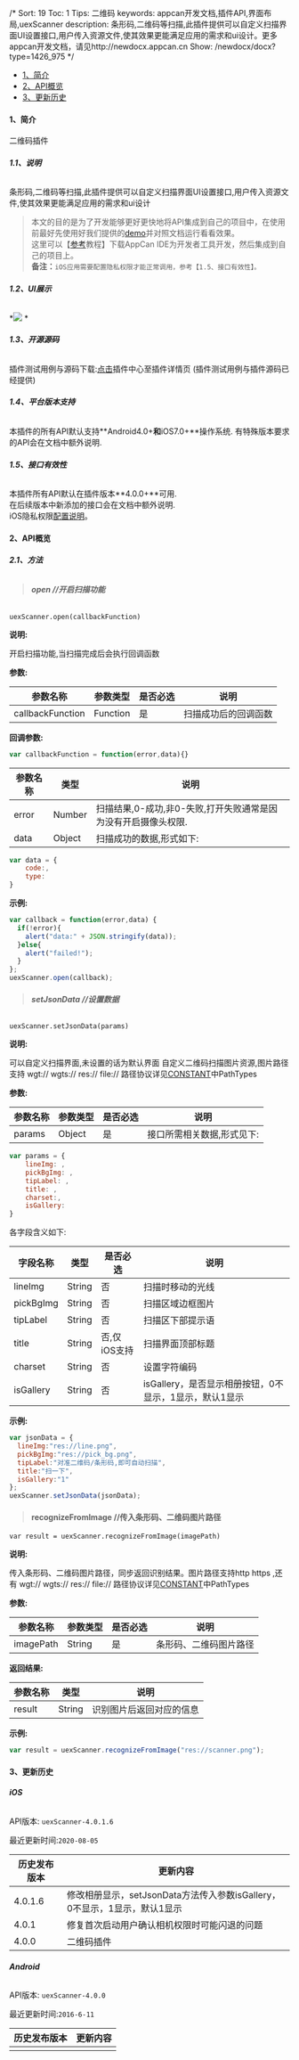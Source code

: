 /*
Sort: 19
Toc: 1
Tips: 二维码
keywords: appcan开发文档,插件API,界面布局,uexScanner 
description: 条形码,二维码等扫描,此插件提供可以自定义扫描界面UI设置接口,用户传入资源文件,使其效果更能满足应用的需求和ui设计。更多appcan开发文档，请见http://newdocx.appcan.cn
Show: /newdocx/docx?type=1426_975
*/


- [1、简介](#-1-http-appcan-download-oss-cn-beijing-aliyuncs-com-e5-85-ac-e6-b5-8b-2fgf-png-ignore- "1、简介")
- [2、API概览](#-2-api-ignore- "2、API概览")
- [3、更新历史](#-3-ignore- "3、更新历史")
#### **1、简介**<ignore>
二维码插件
###### **1.1、说明**<ignore>
条形码,二维码等扫描,此插件提供可以自定义扫描界面UI设置接口,用户传入资源文件,使其效果更能满足应用的需求和ui设计
>本文的目的是为了开发能够更好更快地将API集成到自己的项目中，在使用前最好先使用好我们提供的[demo](#-1-3-ignore-)并对照文档运行看看效果。
></br>这里可以【[参考](http://newdocx.appcan.cn/dev-guide/create-app)教程】下载AppCan IDE为开发者工具开发，然后集成到自己的项目上。
></br>**备注：**`iOS应用需要配置隐私权限才能正常调用，参考【1.5、接口有效性】。`

###### **1.2、UI展示**<ignore>

*![](http://newdocx.appcan.cn/docximg/150439g2015y6g16o.png) *
###### **1.3、开源源码**<ignore>
插件测试用例与源码下载:<a href="http://plugin.appcan.cn/details.html?id=184_index" target="_blank">点击</a>插件中心至插件详情页 (插件测试用例与插件源码已经提供)

###### **1.4、平台版本支持**<ignore>
本插件的所有API默认支持**Android4.0+**和**iOS7.0+**操作系统.
有特殊版本要求的API会在文档中额外说明.

###### **1.5、接口有效性**<ignore>
本插件所有API默认在插件版本**4.0.0+**可用.  
在后续版本中新添加的接口会在文档中额外说明.  
iOS隐私权限[配置说明](http://newdocx.appcan.cn/dev-guide/ios10)。

#### **2、API概览**<ignore>

###### **2.1、方法**<ignore>
> ######  **open //开启扫描功能** 

`uexScanner.open(callbackFunction)`

**说明:**

开启扫描功能,当扫描完成后会执行回调函数

**参数:**

| 参数名称             | 参数类型     | 是否必选 | 说明         |
| ---------------- | -------- | ---- | ---------- |
| callbackFunction | Function | 是    | 扫描成功后的回调函数 |

**回调参数:**

```javascript
var callbackFunction = function(error,data){}
```

| 参数名称  | 类型     | 说明                                  |
| ----- | ------ | ----------------------------------- |
| error | Number | 扫描结果,0-成功,非0-失败,打开失败通常是因为没有开启摄像头权限. |
| data  | Object | 扫描成功的数据,形式如下:                       |

```javascript
var data = {
    code:, 
    type:
}
```
**示例:**

```javascript
var callback = function(error,data) {
  if(!error){
    alert("data:" + JSON.stringify(data));
  }else{
    alert("failed!");
  }
};
uexScanner.open(callback);
```

> ######  **setJsonData //设置数据** 

`uexScanner.setJsonData(params)`

**说明:**

可以自定义扫描界面,未设置的话为默认界面
自定义二维码扫描图片资源,图片路径支持 wgt:// wgts:// res:// file://  路径协议详见[CONSTANT](/plugin-API/·Constant "CONSTANT")中PathTypes

**参数:**

| 参数名称   | 参数类型   | 是否必选 | 说明             |
| ------ | ------ | ---- | -------------- |
| params | Object | 是    | 接口所需相关数据,形式见下: |

```javascript
var params = {
    lineImg: ,
    pickBgImg: ,
    tipLabel: ,
    title: ,
    charset:,
    isGallery:
}
```

各字段含义如下:

| 字段名称      | 类型     | 是否必选     | 说明       |
| --------- | ------ | -------- | -------- |
| lineImg   | String | 否        | 扫描时移动的光线 |
| pickBgImg | String | 否        | 扫描区域边框图片 |
| tipLabel  | String | 否        | 扫描区下部提示语 |
| title     | String | 否,仅iOS支持 | 扫描界面顶部标题 |
| charset   | String | 否        | 设置字符编码   |
| isGallery   | String | 否        | isGallery，是否显示相册按钮，0不显示，1显示，默认1显示  |

**示例:**

```javascript
var jsonData = {
  lineImg:"res://line.png",
  pickBgImg:"res://pick_bg.png",
  tipLabel:"对准二维码/条形码,即可自动扫描",
  title:"扫一下",
  isGallery:"1"
};
uexScanner.setJsonData(jsonData);
```
>#### **recognizeFromImage //传入条形码、二维码图片路径**
 
 `var result = uexScanner.recognizeFromImage(imagePath)`
 
 **说明:**
 
 传入条形码、二维码图片路径，同步返回识别结果。图片路径支持http https ,还有 wgt:// wgts:// res:// file://  路径协议详见[CONSTANT](/plugin-API/·Constant "CONSTANT")中PathTypes
 
 **参数:**
 
 | 参数名称   | 参数类型   | 是否必选 | 说明             |
 | ------ | ------ | ---- | -------------- |
 | imagePath | String | 是    | 条形码、二维码图片路径 |
 
 **返回结果:**
 
 | 参数名称  | 类型     | 说明                                  |
 | ----- | ------ | ----------------------------------- |
 | result | String | 识别图片后返回对应的信息 |
 
  **示例:**
  
  ```javascript
  var result = uexScanner.recognizeFromImage("res://scanner.png");
  ```

#### **3、更新历史**<ignore>

###### **iOS**<ignore>

API版本: `uexScanner-4.0.1.6`

最近更新时间:`2020-08-05`

| 历史发布版本 | 更新内容 |
| ----- | ----- |
| 4.0.1.6 | 修改相册显示，setJsonData方法传入参数isGallery，0不显示，1显示，默认1显示 |
| 4.0.1 | 修复首次启动用户确认相机权限时可能闪退的问题 |
| 4.0.0 | 二维码插件 |

###### **Android**<ignore>

API版本: `uexScanner-4.0.0`

最近更新时间:`2016-6-11`

| 历史发布版本 | 更新内容                                     |
| ------ | ---------------------------------------- |
|       |